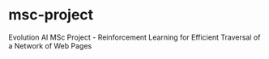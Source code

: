 # msc-project
Evolution AI MSc Project - Reinforcement Learning for Efficient Traversal of a Network of Web Pages

